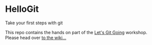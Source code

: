 # HelloGit
Take your first steps with git

This repo contains the hands on part of the [Let's Git Going](https://gitpitch.com/baloise/pitches/letsGitGoing) workshop.
Please head over [to the wiki...](https://github.com/baloise/HelloGit/wiki) 
 
